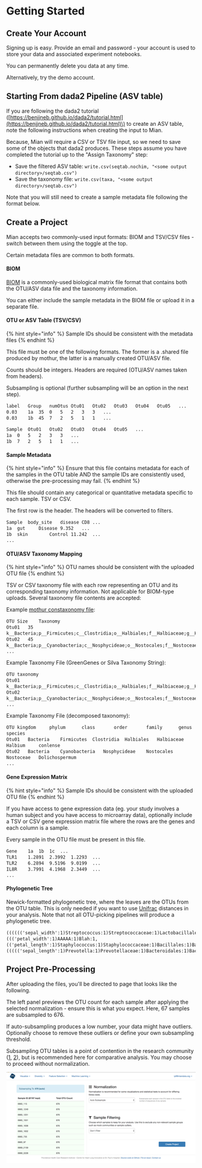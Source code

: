 # Getting Started

## Create Your Account

Signing up is easy. Provide an email and password - your account is used to store your data and associated experiment notebooks. 

You can permanently delete you data at any time. 

Alternatively, try the demo account.

## Starting From dada2 Pipeline \(ASV table\)

If you are following the dada2 tutorial \([https://benjjneb.github.io/dada2/tutorial.html](https://benjjneb.github.io/dada2/tutorial.html)\) to create an ASV table, note the following instructions when creating the input to Mian.

Because, Mian will require a CSV or TSV file input, so we need to save some of the objects that dada2 produces. These steps assume you have completed the tutorial up to the "Assign Taxonomy" step:

* Save the filtered ASV table:  `write.csv(seqtab.nochim, "<some output directory>/seqtab.csv")`
* Save the taxonomy file:  `write.csv(taxa, "<some output directory>/seqtab.csv")`

Note that you will still need to create a sample metadata file following the format below.

## Create a Project

Mian accepts two commonly-used input formats: BIOM and TSV/CSV files - switch between them using the toggle at the top.

Certain metadata files are common to both formats. 

#### BIOM

[BIOM](http://biom-format.org/) is a commonly-used biological matrix file format that contains both the OTU/ASV data file and the taxonomy information. 

You can either include the sample metadata in the BIOM file or upload it in a separate file.

#### OTU or ASV Table \(TSV/CSV\)

{% hint style="info" %}
Sample IDs should be consistent with the metadata files
{% endhint %}

This file must be one of the following formats. The former is a .shared file produced by mothur, the latter is a manually created OTU/ASV file.

Counts should be integers. Headers are required \(OTU/ASV names taken from headers\).

Subsampling is optional \(further subsampling will be an option in the next step\).

```
label	Group	numOtus	Otu01	Otu02	Otu03	Otu04	Otu05	...
0.03	1a	35	0	5	2	3	3	...
0.03	1b	45	7	2	5	1	1	...
```

```text
Sample	Otu01	Otu02	Otu03	Otu04	Otu05	...
1a	0	5	2	3	3	...
1b	7	2	5	1	1	...
```

#### Sample Metadata

{% hint style="info" %}
Ensure that this file contains metadata for each of the samples in the OTU table AND the sample IDs are consistently used, otherwise the pre-processing may fail.
{% endhint %}

This file should contain any categorical or quantitative metadata specific to each sample. TSV or CSV.

The first row is the header. The headers will be converted to filters. 

```
Sample	body_site	disease	CD8	...
1a	gut		Disease	9.352	...
1b	skin		Control	11.242	...
...
```

#### OTU/ASV Taxonomy Mapping

{% hint style="info" %}
OTU names should be consistent with the uploaded OTU file
{% endhint %}

TSV or CSV taxonomy file with each row representing an OTU and its corresponding taxonomy information. Not applicable for BIOM-type uploads. Several taxonomy file contents are accepted:

Example [mothur constaxonomy file](https://www.mothur.org/wiki/Constaxonomy_file):

```text
OTU	Size	Taxonomy
Otu01	35	k__Bacteria;p__Firmicutes;c__Clostridia;o__Halbiales;f__Halbiaceae;g__Halbium;s__conlense
Otu02	45	k__Bacteria;p__Cyanobacteria;c__Nosphycideae;o__Nostocales;f__Nostoceae;g__Dolichospermum
...
```

Example Taxonomy File \(GreenGenes or Silva Taxonomy String\):

```text
OTU	taxonomy
Otu01	k__Bacteria;p__Firmicutes;c__Clostridia;o__Halbiales;f__Halbiaceae;g__Halbium;s__conlense
Otu02	k__Bacteria;p__Cyanobacteria;c__Nosphycideae;o__Nostocales;f__Nostoceae;g__Dolichospermum
...
```

Example Taxonomy File \(decomposed taxonomy\):

```text
OTU	kingdom		phylum		class		order		family		genus		species
Otu01	Bacteria	Firmicutes	Clostridia	Halbiales	Halbiaceae	Halbium		conlense
Otu02	Bacteria	Cyanobacteria	Nosphycideae	Nostocales	Nostoceae	Dolichospermum
...
```

#### Gene Expression Matrix

{% hint style="info" %}
Sample IDs should be consistent with the uploaded OTU file
{% endhint %}

If you have access to gene expression data \(eg. your study involves a human subject and you have access to microarray data\), optionally include a TSV or CSV gene expression matrix file where the rows are the genes and each column is a sample. 

Every sample in the OTU file must be present in this file.

```text
Gene	1a	1b	1c	...
TLR1	1.2891	2.3992	1.2293	...
TLR2	6.2894	9.5196	9.0199	...
IL8R	3.7991	4.1968	2.3449	...
...
```

#### Phylogenetic Tree

Newick-formatted phylogenetic tree, where the leaves are the OTUs from the OTU table. This is only needed if you want to use [Unifrac](https://en.wikipedia.org/wiki/UniFrac) distances in your analysis. Note that not all OTU-picking pipelines will produce a phylogenetic tree.

```text
(((((('sepal_width':1)Streptococcus:1)Streptococcaceae:1)Lactobacillales:1,((('petal_width':1)AAAAA:1)Blah:1,(('petal_length':1)Staphylococcus:1)Staphylococcaceae:1)Bacillales:1)Bacilli:1)Firmicutes:1,((((('sepal_length':1)Prevotella:1)Prevotellaceae:1)Bacteroidales:1)Bacteroidia:1)Bacteroidetes:1)Bacteria:1;
```

## Project Pre-Processing

After uploading the files, you'll be directed to page that looks like the following. 

The left panel previews the OTU count for each sample after applying the selected normalization - ensure this is what you expect. Here, 67 samples are subsampled to 676. 

If auto-subsampling produces a low number, your data might have outliers. Optionally choose to remove these outliers or define your own subsampling threshold.

Subsampling OTU tables is a point of contention in the research community \([1](https://journals.plos.org/ploscompbiol/article?id=10.1371/journal.pcbi.1003531), [2](https://www.polarmicrobes.org/how-i-learned-to-stop-worrying-and-love-subsampling-rarifying/)\), but is recommended here for comparative analysis. You may choose to proceed without normalization.

![](.gitbook/assets/image%20%281%29%20%281%29.png)



